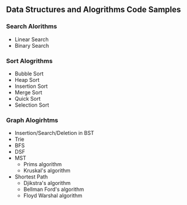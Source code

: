 ## Data Structures and Alogrithms Code Samples


### Search Alorithms
* Linear Search
* Binary Search

### Sort Alogrithms
* Bubble Sort
* Heap Sort
* Insertion Sort
* Merge Sort
* Quick Sort
* Selection Sort

### Graph Alogirhtms
* Insertion/Search/Deletion in BST
* Trie
* BFS
* DSF
* MST
    * Prims algorithm
    * Kruskal's algorithm
* Shortest Path
    * Djikstra's algorithm
    * Bellman Ford's algorithm
    * Floyd Warshal algorithm